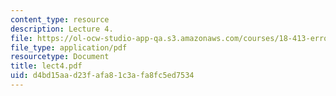 ```yaml
---
content_type: resource
description: Lecture 4.
file: https://ol-ocw-studio-app-qa.s3.amazonaws.com/courses/18-413-error-correcting-codes-laboratory-spring-2004/d4bd15aad23fafa81c3afa8fc5ed7534_lect4.pdf
file_type: application/pdf
resourcetype: Document
title: lect4.pdf
uid: d4bd15aa-d23f-afa8-1c3a-fa8fc5ed7534
---
```

